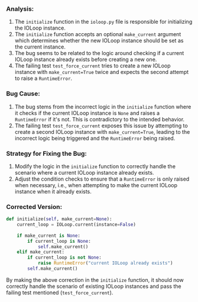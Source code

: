 ### Analysis:
1. The `initialize` function in the `ioloop.py` file is responsible for initializing the IOLoop instance.
2. The `initialize` function accepts an optional `make_current` argument which determines whether the new IOLoop instance should be set as the current instance.
3. The bug seems to be related to the logic around checking if a current IOLoop instance already exists before creating a new one.
4. The failing test `test_force_current` tries to create a new IOLoop instance with `make_current=True` twice and expects the second attempt to raise a `RuntimeError`.

### Bug Cause:
1. The bug stems from the incorrect logic in the `initialize` function where it checks if the current IOLoop instance is `None` and raises a `RuntimeError` if it's not. This is contradictory to the intended behavior.
2. The failing test `test_force_current` exposes this issue by attempting to create a second IOLoop instance with `make_current=True`, leading to the incorrect logic being triggered and the `RuntimeError` being raised.

### Strategy for Fixing the Bug:
1. Modify the logic in the `initialize` function to correctly handle the scenario where a current IOLoop instance already exists.
2. Adjust the condition checks to ensure that a `RuntimeError` is only raised when necessary, i.e., when attempting to make the current IOLoop instance when it already exists.

### Corrected Version:
```python
def initialize(self, make_current=None):
    current_loop = IOLoop.current(instance=False)
    
    if make_current is None:
        if current_loop is None:
            self.make_current()
    elif make_current:
        if current_loop is not None:
            raise RuntimeError("current IOLoop already exists")
        self.make_current()
```

By making the above correction in the `initialize` function, it should now correctly handle the scenario of existing IOLoop instances and pass the failing test mentioned (`test_force_current`).